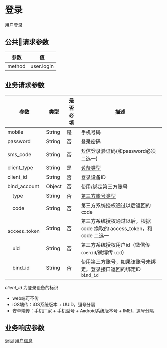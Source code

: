 # 登录

用户登录

## 公共请求参数

|参数          |值
|-------------|-------
|method       |user.login

## 业务请求参数

|参数                 |类型    |是否必填 |描述
|--------------------|-------|--------|----
|mobile              |String |是      |手机号码
|password            |String |否      |登录密码
|sms_code            |String |否      |短信登录验证码(和password必须二选一)
|client_type         |String |是      |[设备类型](../appendix/client_type.md)
|client_id           |String |否      |登录设备ID
|bind_account        |Object |否      |使用/绑定第三方账号
|　type              |String |否      |[第三方账号类型](../appendix/3account_type.md)
|　code              |String |否      |第三方系统授权通过以后返回的 code
|　access_token      |String |否      |第三方系统授权通过以后，根据 code 换取的 access_token，和 code 二选一
|　uid               |String |否      |第三方系统授权用户id（微信传 `openid`/微博传 `uid`）
|　bind_id           |String |否      |使用第三方账号，如果该账号未绑定，登录接口返回的绑定ID `bind_id`

*client_id* 为登录设备的标识

- web端可不传
- iOS端传：iOS系统版本 + UUID，逗号分隔
- 安卓端传：手机厂家 + 手机型号 + Android系统版本号 + IMEI，逗号分隔

## 业务响应参数

返回 [用户信息](user.md) 
